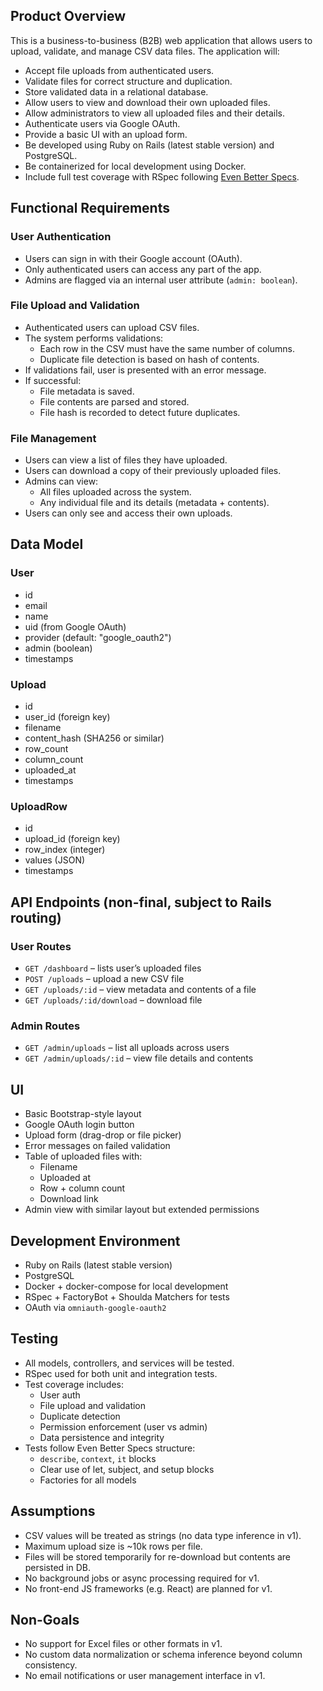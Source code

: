 ## Product Overview

This is a business-to-business (B2B) web application that allows users to upload, validate, and manage CSV data files. The application will:

- Accept file uploads from authenticated users.
- Validate files for correct structure and duplication.
- Store validated data in a relational database.
- Allow users to view and download their own uploaded files.
- Allow administrators to view all uploaded files and their details.
- Authenticate users via Google OAuth.
- Provide a basic UI with an upload form.
- Be developed using Ruby on Rails (latest stable version) and PostgreSQL.
- Be containerized for local development using Docker.
- Include full test coverage with RSpec following [Even Better Specs](https://evenbetterspecs.github.io/).

## Functional Requirements

### User Authentication

- Users can sign in with their Google account (OAuth).
- Only authenticated users can access any part of the app.
- Admins are flagged via an internal user attribute (`admin: boolean`).

### File Upload and Validation

- Authenticated users can upload CSV files.
- The system performs validations:
  - Each row in the CSV must have the same number of columns.
  - Duplicate file detection is based on hash of contents.
- If validations fail, user is presented with an error message.
- If successful:
  - File metadata is saved.
  - File contents are parsed and stored.
  - File hash is recorded to detect future duplicates.

### File Management

- Users can view a list of files they have uploaded.
- Users can download a copy of their previously uploaded files.
- Admins can view:
  - All files uploaded across the system.
  - Any individual file and its details (metadata + contents).
- Users can only see and access their own uploads.

## Data Model

### User

- id
- email
- name
- uid (from Google OAuth)
- provider (default: "google_oauth2")
- admin (boolean)
- timestamps

### Upload

- id
- user_id (foreign key)
- filename
- content_hash (SHA256 or similar)
- row_count
- column_count
- uploaded_at
- timestamps

### UploadRow

- id
- upload_id (foreign key)
- row_index (integer)
- values (JSON)
- timestamps

## API Endpoints (non-final, subject to Rails routing)

### User Routes

- `GET /dashboard` – lists user’s uploaded files
- `POST /uploads` – upload a new CSV file
- `GET /uploads/:id` – view metadata and contents of a file
- `GET /uploads/:id/download` – download file

### Admin Routes

- `GET /admin/uploads` – list all uploads across users
- `GET /admin/uploads/:id` – view file details and contents

## UI

- Basic Bootstrap-style layout
- Google OAuth login button
- Upload form (drag-drop or file picker)
- Error messages on failed validation
- Table of uploaded files with:
  - Filename
  - Uploaded at
  - Row + column count
  - Download link
- Admin view with similar layout but extended permissions

## Development Environment

- Ruby on Rails (latest stable version)
- PostgreSQL
- Docker + docker-compose for local development
- RSpec + FactoryBot + Shoulda Matchers for tests
- OAuth via `omniauth-google-oauth2`

## Testing

- All models, controllers, and services will be tested.
- RSpec used for both unit and integration tests.
- Test coverage includes:
  - User auth
  - File upload and validation
  - Duplicate detection
  - Permission enforcement (user vs admin)
  - Data persistence and integrity
- Tests follow Even Better Specs structure:
  - `describe`, `context`, `it` blocks
  - Clear use of let, subject, and setup blocks
  - Factories for all models

## Assumptions

- CSV values will be treated as strings (no data type inference in v1).
- Maximum upload size is ~10k rows per file.
- Files will be stored temporarily for re-download but contents are persisted in DB.
- No background jobs or async processing required for v1.
- No front-end JS frameworks (e.g. React) are planned for v1.

## Non-Goals

- No support for Excel files or other formats in v1.
- No custom data normalization or schema inference beyond column consistency.
- No email notifications or user management interface in v1.
